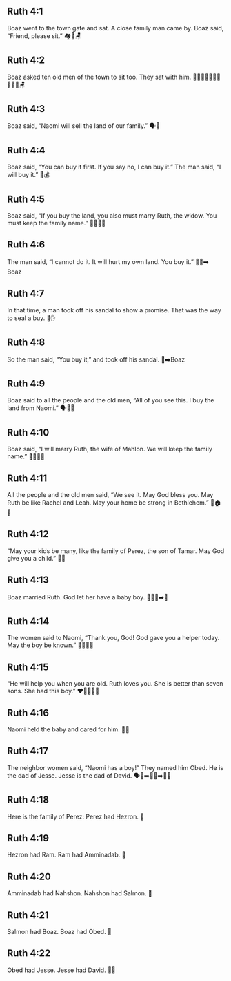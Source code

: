 ## Ruth 4:1
Boaz went to the town gate and sat. A close family man came by. Boaz said, “Friend, please sit.” 🏘️🚪🪑
## Ruth 4:2
Boaz asked ten old men of the town to sit too. They sat with him. 👴👴👴👴👴👴👴👴👴👴🪑
## Ruth 4:3
Boaz said, “Naomi will sell the land of our family.” 🗣️🌾
## Ruth 4:4
Boaz said, “You can buy it first. If you say no, I can buy it.” The man said, “I will buy it.” 🤝💰
## Ruth 4:5
Boaz said, “If you buy the land, you also must marry Ruth, the widow. You must keep the family name.” 💍👩‍🦰📛
## Ruth 4:6
The man said, “I cannot do it. It will hurt my own land. You buy it.” 🙅‍♂️➡️ Boaz
## Ruth 4:7
In that time, a man took off his sandal to show a promise. That was the way to seal a buy. 👡✋
## Ruth 4:8
So the man said, “You buy it,” and took off his sandal. 👡➡️Boaz
## Ruth 4:9
Boaz said to all the people and the old men, “All of you see this. I buy the land from Naomi.” 🗣️👥📝
## Ruth 4:10
Boaz said, “I will marry Ruth, the wife of Mahlon. We will keep the family name.” 💍👩‍🦰📛
## Ruth 4:11
All the people and the old men said, “We see it. May God bless you. May Ruth be like Rachel and Leah. May your home be strong in Bethlehem.” 🙌🏠🌟
## Ruth 4:12
“May your kids be many, like the family of Perez, the son of Tamar. May God give you a child.” 👶🌳
## Ruth 4:13
Boaz married Ruth. God let her have a baby boy. 💍👩‍🦰➡️👶
## Ruth 4:14
The women said to Naomi, “Thank you, God! God gave you a helper today. May the boy be known.” 👩‍🦳🙌👶
## Ruth 4:15
“He will help you when you are old. Ruth loves you. She is better than seven sons. She had this boy.” ❤️👩‍🦰👩‍🦳
## Ruth 4:16
Naomi held the baby and cared for him. 🤱😊
## Ruth 4:17
The neighbor women said, “Naomi has a boy!” They named him Obed. He is the dad of Jesse. Jesse is the dad of David. 🗣️👶➡️👨‍🍼➡️👨‍🍼
## Ruth 4:18
Here is the family of Perez: Perez had Hezron. 🌳
## Ruth 4:19
Hezron had Ram. Ram had Amminadab. 🌳
## Ruth 4:20
Amminadab had Nahshon. Nahshon had Salmon. 🌳
## Ruth 4:21
Salmon had Boaz. Boaz had Obed. 🌳
## Ruth 4:22
Obed had Jesse. Jesse had David. 🌳👑
